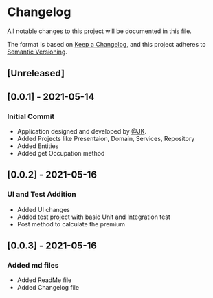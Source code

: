 ﻿# Changelog
All notable changes to this project will be documented in this file.

The format is based on [Keep a Changelog](https://keepachangelog.com/en/1.0.0/),
and this project adheres to [Semantic Versioning](https://semver.org/spec/v2.0.0.html).

## [Unreleased]

## [0.0.1] - 2021-05-14
### Initial Commit
- Application designed and developed by [@JK](https://github.com/jiteshkaranjkar).
- Added Projects like Presentaion, Domain, Services, Repository
- Added Entities 
- Added get Occupation method

## [0.0.2] - 2021-05-16
### UI and Test Addition
- Added UI changes  
- Added test project with basic Unit and Integration test
- Post method to calculate the premium


## [0.0.3] - 2021-05-16
### Added md files
- Added ReadMe file
- Added Changelog file
